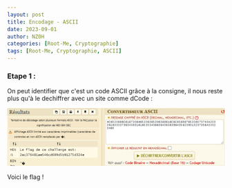 ```yaml
---
layout: post
title: Encodage - ASCII
date: 2023-09-01
author: NZ0H
categories: [Root-Me, Cryptographie]
tags: [Root-Me, Cryptographie, ASCII]
---
```



### Etape 1 : 

On peut identifier que c'est un code ASCII grâce à la consigne, il nous reste plus qu'à le dechiffrer avec un site comme dCode :

![](/assets/Images/ROOT-ME/Cryptanalyse/ENCODAGE-ASCII/Crypto_1.png)


Voici le flag !